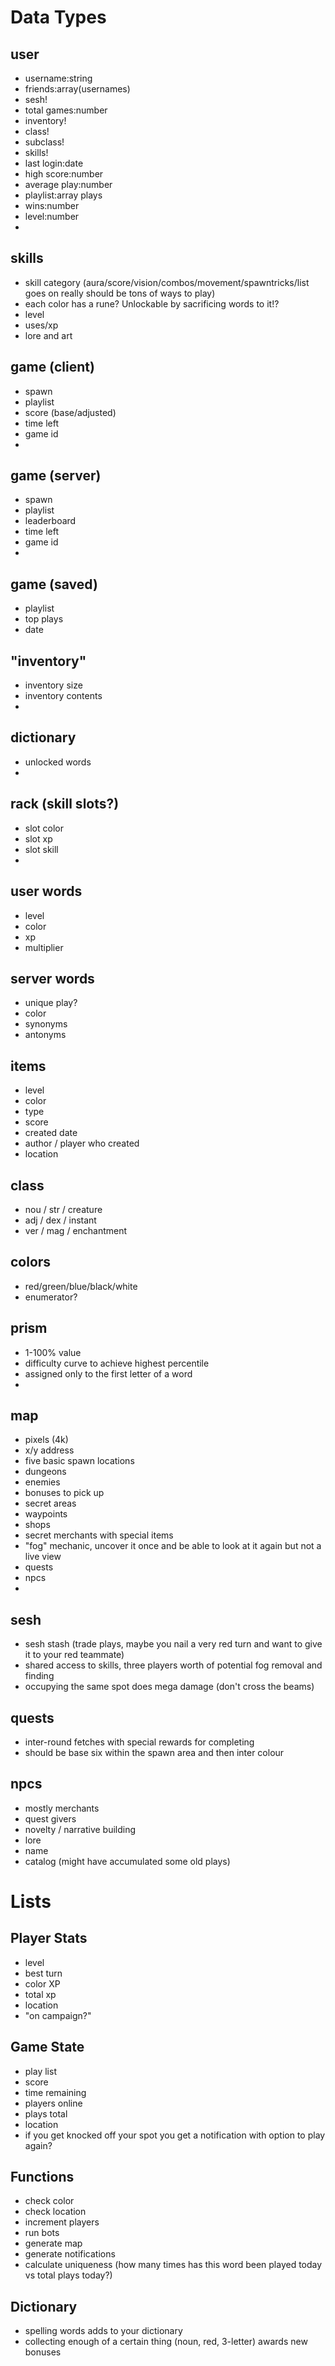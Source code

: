 # Data Types

## user
  - username:string
  - friends:array(usernames) 
  - sesh! 
  - total games:number
  - inventory! 
  - class! 
  - subclass! 
  - skills! 
  - last login:date
  - high score:number
  - average play:number
  - playlist:array plays
  - wins:number
  - level:number
  - 

## skills
  - skill category (aura/score/vision/combos/movement/spawntricks/list goes on really should be tons of ways to play) 
  - each color has a rune? Unlockable by sacrificing words to it!? 
  - level
  - uses/xp
  - lore and art

## game (client)
  - spawn
  - playlist
  - score (base/adjusted) 
  - time left
  - game id
  - 

## game (server)
  - spawn
  - playlist
  - leaderboard 
  - time left 
  - game id 
  - 

## game (saved)
  - playlist
  - top plays
  - date

## "inventory" 
  - inventory size
  - inventory contents
  - 

## dictionary
  - unlocked words
  - 

## rack (skill slots?) 
  - slot color
  - slot xp
  - slot skill
  - 

## user words
  - level
  - color
  - xp
  - multiplier

## server words
  - unique play? 
  - color
  - synonyms
  - antonyms

## items
  - level
  - color
  - type
  - score
  - created date
  - author / player who created
  - location 

## class
  - nou / str / creature 
  - adj / dex / instant
  - ver / mag / enchantment

## colors
  - red/green/blue/black/white
  - enumerator? 

## prism
  - 1-100% value 
  - difficulty curve to achieve highest percentile 
  - assigned only to the first letter of a word 
  - 

## map
  - pixels (4k) 
  - x/y address
  - five basic spawn locations
  - dungeons
  - enemies
  - bonuses to pick up
  - secret areas
  - waypoints
  - shops
  - secret merchants with special items
  - "fog" mechanic, uncover it once and be able to look at it again but not a live view
  - quests
  - npcs
  - 
 
## sesh 
  - sesh stash (trade plays, maybe you nail a very red turn and want to give it to your red teammate) 
  - shared access to skills, three players worth of potential fog removal and finding 
  - occupying the same spot does mega damage (don't cross the beams) 

## quests
  - inter-round fetches with special rewards for completing 
  - should be base six within the spawn area and then inter colour

## npcs
  - mostly merchants 
  - quest givers
  - novelty / narrative building 
  - lore
  - name 
  - catalog (might have accumulated some  old plays) 


# Lists

## Player Stats

- level
- best turn
- color XP
- total xp
- location
- "on campaign?"

## Game State

- play list
- score
- time remaining
- players online
- plays total
- location
- if you get knocked off your spot you get a notification with option to play again?

## Functions

- check color
- check location 
- increment players
- run bots
- generate map
- generate notifications
- calculate uniqueness (how many times has this word been played today vs total plays today?)

## Dictionary

- spelling words adds to your dictionary
- collecting enough of a certain thing (noun, red, 3-letter) awards new bonuses

